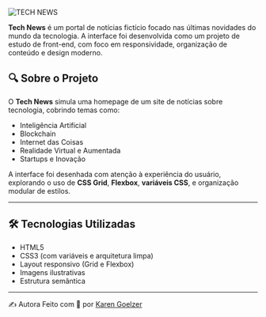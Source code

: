 ![TECH NEWS](https://github.com/user-attachments/assets/a95f59bf-ca7a-46a8-89f9-4664bd3a6084)

**Tech News** é um portal de notícias fictício focado nas últimas novidades do mundo da tecnologia. A interface foi desenvolvida como um projeto de estudo de front-end, com foco em responsividade, organização de conteúdo e design moderno.

## 🔍 Sobre o Projeto

O **Tech News** simula uma homepage de um site de notícias sobre tecnologia, cobrindo temas como:

- Inteligência Artificial
- Blockchain
- Internet das Coisas
- Realidade Virtual e Aumentada
- Startups e Inovação

A interface foi desenhada com atenção à experiência do usuário, explorando o uso de **CSS Grid**, **Flexbox**, **variáveis CSS**, e organização modular de estilos.

---

## 🛠️ Tecnologias Utilizadas

- HTML5
- CSS3 (com variáveis e arquitetura limpa)
- Layout responsivo (Grid e Flexbox)
- Imagens ilustrativas
- Estrutura semântica

---

✍️ Autora
Feito com 💙 por [Karen Goelzer](https://github.com/KarenGoelzer)
